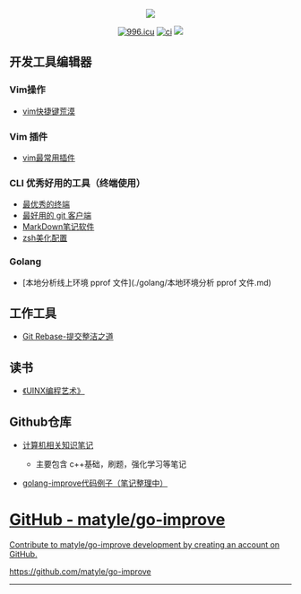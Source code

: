 <p align="center">
  <p align="center">
     <img src="https://github-readme-stats.vercel.app/api?username=matyle&count_private=true" /> 
  </p>
  <p align="center">
    <a href="https://996.icu"><img src="https://img.shields.io/badge/link-996.icu-red.svg" alt="996.icu" /></a>
    <a href="https://github.com/matyle/matyle.github.io"><img src="https://github.com/matyle/matyle.github.io/actions/workflows/lint-md.yml/badge.svg" alt="ci" /></a>
    <!-- <a href="https://wakatime.com/@7be5bddf-f650-4cd0-a1d5-02c16f6a74f4"><img src="https://wakatime.com/badge/user/21daab89-a694-4970-88ed-a7d264a380e4.svg" alt="Total time coded since Feb 8 2020" /></a> -->
    <a href="https://github.com/matyle/matyle.github.io/commits/master"><img src="https://img.shields.io/github/commit-activity/w/matyle/matyle.github.io"></a>
  </p>
</p>

## 开发工具编辑器

### Vim操作

- [vim快捷键荒漠](./vim/mapkey.md)

### Vim 插件
- [vim最常用插件](./vim/mostlyplug.md)

### CLI 优秀好用的工具（终端使用）
- [最优秀的终端](./terminal/iterm2.md)
- [最好用的 git 客户端](./terminal/lazygit.md)
- [MarkDown笔记软件](./bilibili/Markdown笔记软件.md)
- [zsh美化配置](./terminal/zshconf.md)

### Golang
- [本地分析线上环境 pprof 文件](./golang/本地环境分析 pprof 文件.md)


## 工作工具
- [Git Rebase-提交整洁之道](./bilibili/git-rebase-code-clean)


##  读书

- [《UINX编程艺术》](./read/upa.md)


## Github仓库
- [计算机相关知识笔记](https://github.com/matyle/basic-computer-notes)
    - 主要包含 c++基础，刷题，强化学习等笔记

- [golang-improve代码例子（笔记整理中）](https://github.com/matyle/go-improve)

<div class="rich-link-card-container"><a class="rich-link-card" href="https://github.com/matyle/go-improve" target="_blank">
	<div class="rich-link-image-container">
		<div class="rich-link-image" style="background-image: url('https://opengraph.githubassets.com/498153b79b3f6f7007c15f1847d5fa74f4634b0a66241feb66bbbcf497960231/matyle/go-improve')">
	</div>
	</div>
	<div class="rich-link-card-text">
		<h1 class="rich-link-card-title">GitHub - matyle/go-improve</h1>
		<p class="rich-link-card-description">
		Contribute to matyle/go-improve development by creating an account on GitHub.
		</p>
		<p class="rich-link-href">
		https://github.com/matyle/go-improve
		</p>
	</div>
</a></div>

---
<script src="https://giscus.app/client.js"
        data-repo="matyle/matyle.github.io"
        data-repo-id="R_kgDOH357Cw"
        data-category="Ideas"
        data-category-id="DIC_kwDOH357C84CRBWd"
        data-mapping="pathname"
        data-strict="0"
        data-reactions-enabled="1"
        data-emit-metadata="0"
        data-input-position="bottom"
        data-theme="preferred_color_scheme"
        data-lang="zh-CN"
        crossorigin="anonymous"
        async>
</script>

